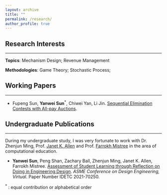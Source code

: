 ```yaml
---
layout: archive
title: ""
permalink: /research/
author_profile: true
---
```



## Research Interests

--------------------------------

 **Topics**: Mechanism Design; Revenue Management

**Methodologies**: Game Theory; Stochastic Process; 





## Working Papers

-------------

- Fupeng Sun, **Yanwei Sun**$^\ast$, Chiwei Yan, Li Jin. [Sequential Elimination Contests with All-pay Auctions](https://arxiv.org/abs/2205.08104). 

 

  

## Undergraduate Publications

---------------

During my undergraduate study, I was very fortunate to work with Dr. Zhenjun Ming, Prof. [Janet K. Allen](https://scholar.google.com/citations?user=oJNeHV0AAAAJ&hl=en) and Prof. [Farrokh Mistree](https://scholar.google.com/citations?user=l1N0Nj0AAAAJ&hl=en) in the area of computational education. 

- **Yanwei Sun**, Peng Shan, Zachary Ball, Zhenjun Ming, Janet K. Allen, Farrokh Mistree. [Assessment of Student
  Learning through Reflection on Doing in Engineering Design](https://asmedigitalcollection.asme.org/IDETC-CIE/proceedings-abstract/IDETC-CIE2021/85406/V004T04A009/1128083?redirectedFrom=PDF). *ASME Conference on Design Engineering, Virtual*.
  Paper Number IDETC 2021-70250.  

  

$^\ast$ :  equal contribution or alphabetical order















